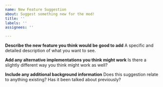 ```yaml
---
name: New Feature Suggestion
about: Suggest something new for the mod!
title: ''
labels: ''
assignees: ''

---
```


**Describe the new feature you think would be good to add**
A specific and detailed description of what you want to see.

**Add any alternative implementations you think might work**
Is there a slightly different way you think might work as well?

**Include any additional background information**
Does this suggestion relate to anything existing? Has it been talked about previously?
